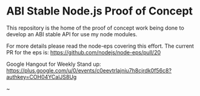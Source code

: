 ABI Stable Node.js Proof of Concept
===================================

This repository is the home of the proof of
concept work being done to develop an
ABI stable API for use my node modules.

For more details please read the node-eps
covering this effort.  The current PR
for the eps is:
https://github.com/nodejs/node-eps/pull/20

Google Hangout for Weekly Stand up:
https://plus.google.com/u/0/events/c0eevtrlajniu7h8cjrdk0f56c8?authkey=COH04YCalJS8Ug

~


